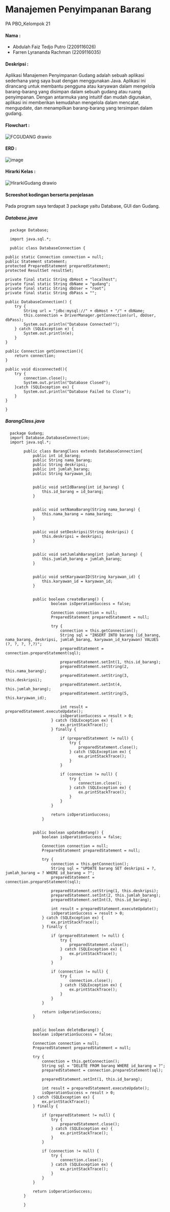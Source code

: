 # Manajemen Penyimpanan Barang
PA PBO_Kelompok 21

#### Nama :
- Abdulah Faiz Tedjo Putro (2209116026)
- Farren Lyrananda Rachman (2209116035)

#### Deskripsi :
Aplikasi Manajemen Penyimpanan Gudang adalah sebuah aplikasi sederhana yang saya buat dengan menggunakan Java. Aplikasi ini dirancang untuk membantu pengguna atau karyawan dalam mengelola barang-barang yang disimpan dalam sebuah gudang atau ruang penyimpanan. Dengan antarmuka yang intuitif dan mudah digunakan, aplikasi ini memberikan kemudahan mengelola dalam mencatat, mengupdate, dan menampilkan barang-barang yang tersimpan dalam gudang.

#### Flowchart :
![FCGUDANG drawio](https://github.com/kelompok-21-PA-PBO/Gudang/assets/121870536/ca25630e-87ca-4bde-b636-c27c5230e683)

#### ERD :
![image](https://github.com/kelompok-21-PA-PBO/Gudang/assets/121870536/9fe9e789-41fe-4526-8e9a-dcb5b0d7cdad)

#### Hirarki Kelas :
![HirarkiGudang drawio](https://github.com/kelompok-21-PA-PBO/Gudang/assets/121870536/66d31235-538f-4307-95e7-49013d157341)

#### Screeshot kodingan berserta penjelasan

Pada program saya terdapat 3 package yaitu Database, GUI dan Gudang.


##### Database.java
      package Database;

      import java.sql.*;

      public class DatabaseConnection {
    
    public static Connection connection = null;
    public Statement statement;
    protected PreparedStatement preparedStatement;
    protected ResultSet resultSet;

    private final static String dbHost = "localhost";
    private final static String dbName = "gudang";
    private final static String dbUser = "root";
    private final static String dbPass = "";

    public DatabaseConnection() {
        try {
            String url = "jdbc:mysql://" + dbHost + "/" + dbName;
            this.connection = DriverManager.getConnection(url, dbUser, dbPass);
            System.out.println("Database Connected!");
        } catch (SQLException e) {
            System.out.println(e);
        }
    }
     
    public Connection getConnection(){
        return connection;
    }
    
    public void disconnected(){
        try {
            connection.close();
            System.out.println("Database Closed");
        }catch (SQLException ex) {
            System.out.println("Database Failed to Close");
        }
    }

    }

##### BarangClass.java
      package Gudang;
      import Database.DatabaseConnection;
      import java.sql.*;

            public class BarangClass extends DatabaseConnection{
                public int id_barang;
                public String nama_barang;
                public String deskripsi;
                public int jumlah_barang;
                public String karyawan_id;
                
             
                public void setIdBarang(int id_barang) {
                    this.id_barang = id_barang;
                }
                
                
                public void setNamaBarang(String nama_barang) {
                    this.nama_barang = nama_barang;
                }
            
               
                public void setDeskripsi(String deskripsi) {
                    this.deskripsi = deskripsi;
                }
            
              
                public void setJumlahBarang(int jumlah_barang) {
                    this.jumlah_barang = jumlah_barang;
                }
                
               
                public void setKaryawanID(String karyawan_id) {
                    this.karyawan_id = karyawan_id;
                }
                
                
                public boolean createBarang() {
                        boolean isOperationSuccess = false;
            
                        Connection connection = null;
                        PreparedStatement preparedStatement = null;
            
                        try {
                            connection = this.getConnection();
                            String sql = "INSERT INTO barang (id_barang, nama_barang, deskripsi, jumlah_barang, karyawan_id_karyawan) VALUES (?, ?, ?, ?,?)";
                            preparedStatement = connection.prepareStatement(sql);
            
                            preparedStatement.setInt(1, this.id_barang);
                            preparedStatement.setString(2, this.nama_barang);
                            preparedStatement.setString(3, this.deskripsi);
                            preparedStatement.setInt(4, this.jumlah_barang);
                            preparedStatement.setString(5, this.karyawan_id);
            
                            int result = preparedStatement.executeUpdate();
                            isOperationSuccess = result > 0;
                        } catch (SQLException ex) {
                            ex.printStackTrace();
                        } finally {
            
                            if (preparedStatement != null) {
                                try {
                                    preparedStatement.close();
                                } catch (SQLException ex) {
                                    ex.printStackTrace();
                                }
                            }
            
                            if (connection != null) {
                                try {
                                    connection.close();
                                } catch (SQLException ex) {
                                    ex.printStackTrace();
                                }
                            }
                        }
            
                        return isOperationSuccess;
                    }
                
                
                public boolean updateBarang() {
                    boolean isOperationSuccess = false;
            
                    Connection connection = null;
                    PreparedStatement preparedStatement = null;
            
                    try {
                        connection = this.getConnection();
                        String sql = "UPDATE barang SET deskripsi = ?, jumlah_barang = ? WHERE id_barang = ?";
                        preparedStatement = connection.prepareStatement(sql);
            
                        preparedStatement.setString(1, this.deskripsi);
                        preparedStatement.setInt(2, this.jumlah_barang);
                        preparedStatement.setInt(3, this.id_barang);
            
                        int result = preparedStatement.executeUpdate();
                        isOperationSuccess = result > 0;
                    } catch (SQLException ex) {
                        ex.printStackTrace();
                    } finally {
            
                        if (preparedStatement != null) {
                            try {
                                preparedStatement.close();
                            } catch (SQLException ex) {
                                ex.printStackTrace();
                            }
                        }
            
                        if (connection != null) {
                            try {
                                connection.close();
                            } catch (SQLException ex) {
                                ex.printStackTrace();
                            }
                        }
                    }
            
                    return isOperationSuccess;
                }
                
                
                public boolean deleteBarang() {
                boolean isOperationSuccess = false;
            
                Connection connection = null;
                PreparedStatement preparedStatement = null;
            
                try {
                    connection = this.getConnection();
                    String sql = "DELETE FROM barang WHERE id_barang = ?";
                    preparedStatement = connection.prepareStatement(sql);
            
                    preparedStatement.setInt(1, this.id_barang);
            
                    int result = preparedStatement.executeUpdate();
                    isOperationSuccess = result > 0;
                } catch (SQLException ex) {
                    ex.printStackTrace();
                } finally {
            
                    if (preparedStatement != null) {
                        try {
                            preparedStatement.close();
                        } catch (SQLException ex) {
                            ex.printStackTrace();
                        }
                    }
            
                    if (connection != null) {
                        try {
                            connection.close();
                        } catch (SQLException ex) {
                            ex.printStackTrace();
                        }
                    }
                }
            
                return isOperationSuccess;
            }
            
            }











